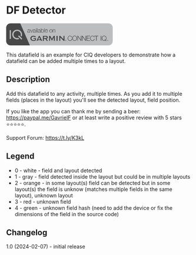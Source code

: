 # DF Detector

<a href="https://apps.garmin.com/en-US/apps/1535a238-cbac-463b-bde2-373403502a6f"><img src="images/available-connect-iq-badge.svg" height="60" alt="Download from Garmin Connect IQ"></a>

This datafield is an example for CIQ developers to demonstrate how a datafield can be added multiple times to a layout.

## Description

Add this datafield to any activity, multiple times. As you add it to multiple fields (places in the layout) you'll see the detected layout, field position.

If you like the app you can thank me by sending a beer: https://paypal.me/GavrielF or at least write a positive review with 5 stars ⭐⭐⭐⭐⭐.

Support Forum: https://t.ly/K3kL

## Legend
- 0 - white - field and layout detected
- 1 - gray - field detected inside the layout but could be in multiple layouts
- 2 - orange - in some layout(s) field can be detected but in some layout(s) the field is unknow (matches multiple fields in the same layout), unknown layout
- 3 - red - unknown field
- 4 - green - unknown field hash (need to add the device or fix the dimensions of the field in the source code)

## Changelog

1.0 (2024-02-07)
    - initial release
